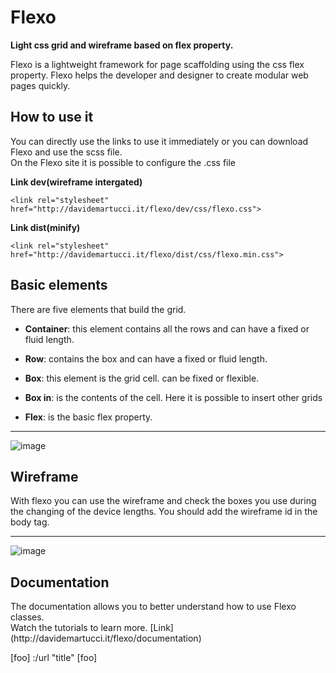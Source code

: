 # Flexo
**Light css grid and wireframe based on flex property.**

<p>
Flexo is a lightweight framework for page scaffolding using the css flex property. Flexo helps the developer and designer to create modular web pages quickly.
</p>

## How to use it
<p>
You can directly use the links to use it immediately or you can download Flexo and use the scss file.<br />
On the Flexo site it is possible to configure the .css file
</p>

**Link dev(wireframe intergated)**


```
<link rel="stylesheet" href="http://davidemartucci.it/flexo/dev/css/flexo.css">
```

**Link dist(minify)**


```
<link rel="stylesheet" href="http://davidemartucci.it/flexo/dist/css/flexo.min.css">
```


## Basic elements

<p>
There are five elements that build the grid.
</p>

* <b>Container</b>: this element contains all the rows and can have a fixed or fluid length.

* <b>Row</b>:  contains the box and can have a fixed or fluid length.

* <b>Box</b>: this element is the grid cell. can be fixed or flexible.

* <b>Box in</b>: is the contents of the cell. Here it is possible to insert other grids

* <b>Flex</b>: is the basic flex property.

---

![image](http://davidemartucci.it/flexo/img/ex-grid.png)

## Wireframe

<p>
With flexo you can use the wireframe and check the boxes you use during the changing of the device lengths. You should add the wireframe id in the body tag.
</p>

---

![image](http://davidemartucci.it/flexo/img/grid-wireframe.png)

## Documentation

<p>
The documentation allows you to better understand how to use Flexo classes.<br />Watch the tutorials to learn more.
[Link](http://davidemartucci.it/flexo/documentation)
</p>

[foo] :/url "title" [foo]








